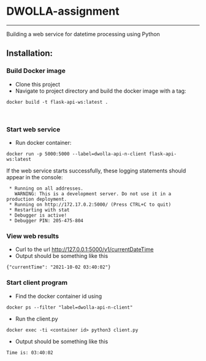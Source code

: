 # DWOLLA-assignment
-------------
Building a web service for datetime processing using Python

## Installation: 
### Build Docker image
- Clone this project
- Navigate to project directory and build the docker image with a tag:
```
docker build -t flask-api-ws:latest .
```
<br/>

### Start web service
- Run docker container:
```  
docker run -p 5000:5000 --label=dwolla-api-n-client flask-api-ws:latest
```
If the web service starts successfully, these logging statements should appear in the console:
```
 * Running on all addresses.
   WARNING: This is a development server. Do not use it in a production deployment.
 * Running on http://172.17.0.2:5000/ (Press CTRL+C to quit)
 * Restarting with stat
 * Debugger is active!
 * Debugger PIN: 205-475-804
```

### View web results 
- Curl to the url http://127.0.0.1:5000/v1/currentDateTime
- Output should be something like this
```
{"currentTime": "2021-10-02 03:40:02"}
```

### Start client program
- Find the docker container id using
```
docker ps --filter "label=dwolla-api-n-client"
```
- Run the client.py
```
docker exec -ti <container id> python3 client.py
```
- Output should be something like this
```
Time is: 03:40:02
```